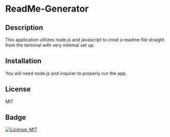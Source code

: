 # ReadMe-Generator

## Description
This application utilizes node.js and javascript to creat a readme file straight from the terminal with very minimal set up.

## Installation
You will need node.js and inquirer to properly run the app.

## License
MIT

## Badge
[![License: MIT](https://img.shields.io/badge/License-MIT-yellow.svg)](https://opensource.org/licenses/MIT)